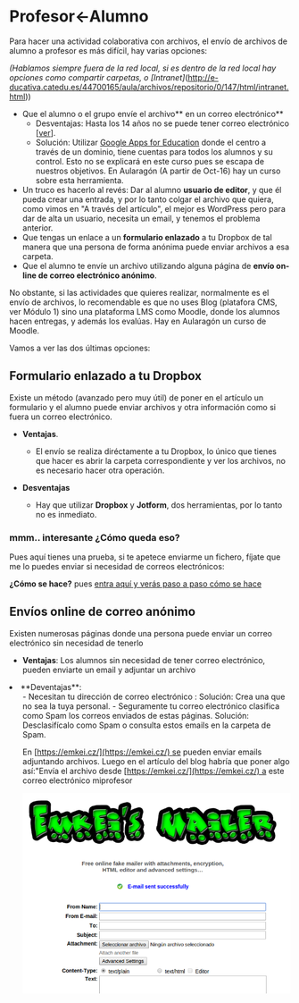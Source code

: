 
# Profesor&lt;-Alumno

Para hacer una actividad colaborativa con archivos, el envío de archivos de alumno a profesor es más difícil, hay varias opciones:

_(Hablamos siempre fuera de la red local, si es dentro de la red local hay opciones como compartir carpetas, o [Intranet]_(http://e-ducativa.catedu.es/44700165/aula/archivos/repositorio/0/147/html/intranet.html))

* Que el alumno o el grupo envíe el archivo** en un correo electrónico**
    - Desventajas: Hasta los 14 años no se puede tener correo electrónico [[ver](https://support.google.com/accounts/answer/1350409?hl=es)].
    - Solución: Utilizar [Google Apps for Education](https://www.google.com/edu/) donde el centro a través de un dominio, tiene cuentas para todos los alumnos y su control. Esto no se explicará en este curso pues se escapa de nuestros objetivos. En Aularagón (A partir de Oct-16) hay un curso sobre esta herramienta.
* Un truco es hacerlo al revés: Dar al alumno **usuario de editor**, y que él pueda crear una entrada, y por lo tanto colgar el archivo que quiera, como vimos en "A través del artículo", el mejor es WordPress pero para dar de alta un usuario, necesita un email, y tenemos el problema anterior.
* Que tengas un enlace a un **formulario enlazado** a tu Dropbox de tal manera que una persona de forma anónima puede enviar archivos a esa carpeta.
* Que el alumno te envíe un archivo utilizando alguna página de **envío on-line de correo electrónico anónimo**.

No obstante, si las actividades que quieres realizar, normalmente es el envío de archivos, lo recomendable es que no uses Blog (platafora CMS, ver Módulo 1) sino una plataforma LMS como Moodle, donde los alumnos hacen entregas, y además los evalúas. Hay en Aularagón un curso de Moodle.

Vamos a ver las dos últimas opciones:

## Formulario enlazado a tu Dropbox

Existe un método (avanzado pero muy útil) de poner en el artículo un formulario y el alumno puede enviar archivos y otra información como si fuera un correo electrónico. 

* **Ventajas**. 
    - El envío se realiza diréctamente a tu Dropbox, lo único que tienes que hacer es abrir la carpeta correspondiente y ver los archivos, no es necesario hacer otra operación.


* **Desventajas**
    - Hay que utilizar **Dropbox** y **Jotform**, dos herramientas, por lo tanto no es inmediato.

### mmm.. interesante ¿Cómo queda eso?

Pues aquí tienes una prueba, si te apetece enviarme un fichero, fíjate que me lo puedes enviar si necesidad de correos electrónicos:


<div><script type="text/javascript" src="https://form.jotformeu.com/jsform/60812900800344"></script></div>


**¿Cómo se hace?** pues [entra aquí y verás paso a paso cómo se hace](http://javierquintana.ftp.catedu.es/TIC/TEMATICOS/Dropbox/recibir.html)

## Envíos online de correo anónimo

Existen numerosas páginas donde una persona puede enviar un correo electrónico sin necesidad de tenerlo

- **Ventajas**: Los alumnos sin necesidad de tener correo electrónico, pueden enviarte un email y adjuntar un archivo
<li>**Deventajas**:
<ul>
- Necesitan tu dirección de correo electrónico : Solución: Crea una que no sea la tuya personal.
- Seguramente tu correo electrónico clasifica como Spam los correos enviados de estas páginas. Solución: Desclasifícalo como Spam o consulta estos emails en la carpeta de Spam.

En [https://emkei.cz/](https://emkei.cz/) se pueden enviar emails adjuntando archivos. Luego en el artículo del blog habría que poner algo así:"Envía el archivo desde [https://emkei.cz/](https://emkei.cz/) a este correo electrónico miprofesor

![](img/Screenshot_16.png)

